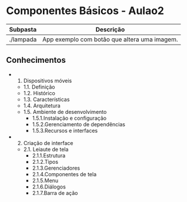 # Componentes Básicos - Aulao2

|Subpasta|Descrição|
|-|-|
|./lampada|App exemplo com botão que altera uma imagem.|

## Conhecimentos
- 1. Dispositivos móveis
	- 1.1. Definição
	- 1.2. Histórico
	- 1.3. Características
	- 1.4. Arquitetura
	- 1.5. Ambiente de desenvolvimento
		- 1.5.1.Instalação e configuração
		- 1.5.2.Gerenciamento de dependências
		- 1.5.3.Recursos e interfaces
- 2. Criação de interface
	- 2.1. Leiaute de tela
		- 2.1.1.Estrutura
		- 2.1.2.Tipos
		- 2.1.3.Gerenciadores
		- 2.1.4.Componentes de tela
		- 2.1.5.Menu
		- 2.1.6.Diálogos
		- 2.1.7.Barra de ação